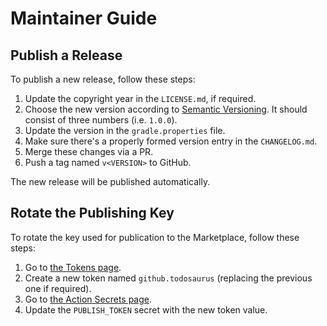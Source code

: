 <!--
SPDX-FileCopyrightText: 2024-2025 Todosaurus contributors <https://github.com/ForNeVeR/Todosaurus>

SPDX-License-Identifier: MIT
-->

Maintainer Guide
================

Publish a Release
-----------------
To publish a new release, follow these steps:

1. Update the copyright year in the `LICENSE.md`, if required.
2. Choose the new version according to [Semantic Versioning][semver]. It should consist of three numbers (i.e. `1.0.0`).
3. Update the version in the `gradle.properties` file.
4. Make sure there's a properly formed version entry in the `CHANGELOG.md`.
5. Merge these changes via a PR.
6. Push a tag named `v<VERSION>` to GitHub.

The new release will be published automatically.

Rotate the Publishing Key
-------------------------
To rotate the key used for publication to the Marketplace, follow these steps:
1. Go to [the Tokens page][marketplace.tokens].
2. Create a new token named `github.todosaurus` (replacing the previous one if required).
3. Go to [the Action Secrets page][github.secrets].
4. Update the `PUBLISH_TOKEN` secret with the new token value.

[github.secrets]: https://github.com/ForNeVeR/Todosaurus/settings/secrets/actions
[marketplace.tokens]: https://plugins.jetbrains.com/author/me/tokens
[marketplace]: https://plugins.jetbrains.com/plugin/23838
[semver]: https://semver.org/spec/v2.0.0.html

